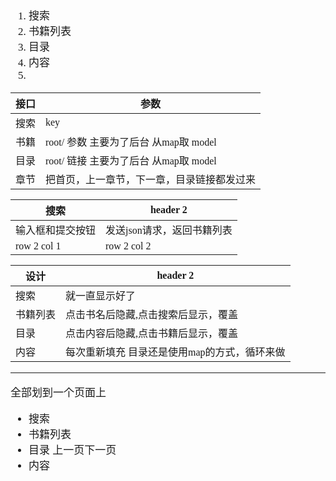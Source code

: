 <span  style="font-family: Simsun,serif; font-size: 17px; ">

1. 搜索
2. 书籍列表
3. 目录
4. 内容
5. 


接口 | 参数
---|---
搜索 | key
书籍 | root/ 参数 主要为了后台 从map取 model
目录 | root/ 链接 主要为了后台 从map取 model
章节 | 把首页，上一章节，下一章，目录链接都发过来


搜索 | header 2
---|---
输入框和提交按钮 | 发送json请求，返回书籍列表
row 2 col 1 | row 2 col 2


设计 | header 2
---|---
搜索 | 就一直显示好了
书籍列表 | 点击书名后隐藏,点击搜索后显示，覆盖
目录 | 点击内容后隐藏,点击书籍后显示，覆盖
内容 | 每次重新填充 目录还是使用map的方式，循环来做


---

全部划到一个页面上

- 搜索
- 书籍列表
- 目录 上一页下一页
- 内容 



</span>